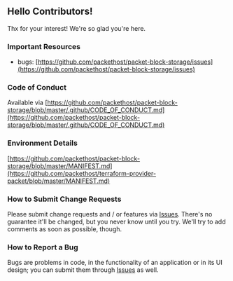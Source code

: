 ## Hello Contributors!
  Thx for your interest! We're so glad you're here. 

### Important Resources
  - bugs: [https://github.com/packethost/packet-block-storage/issues](https://github.com/packethost/packet-block-storage/issues)

### Code of Conduct
Available via [https://github.com/packethost/packet-block-storage/blob/master/.github/CODE_OF_CONDUCT.md](https://github.com/packethost/packet-block-storage/blob/master/.github/CODE_OF_CONDUCT.md)

### Environment Details
[https://github.com/packethost/packet-block-storage/blob/master/MANIFEST.md](https://github.com/packethost/terraform-provider-packet/blob/master/MANIFEST.md)

### How to Submit Change Requests
Please submit change requests and / or features via [Issues](https://github.com/packethost/packet-block-storage/issues). There's no guarantee it'll be changed, but you never know until you try. We'll try to add comments as soon as possible, though.

### How to Report a Bug
Bugs are problems in code, in the functionality of an application or in its UI design; you can submit them through [Issues](https://github.com/packethost/packet-block-storage/issues) as well.

